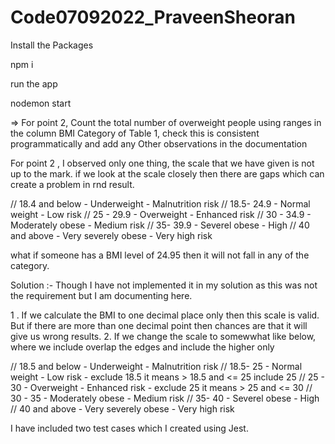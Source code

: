 # Code07092022_PraveenSheoran
Install the Packages

npm i

run the app

nodemon start

=> For point 2, Count the total number of overweight people using ranges in the column BMI Category of Table 1, check this is consistent programmatically and add any Other observations in the documentation 


For point 2 , I observed only one thing, the scale that we have given is not up to the mark. if we look at the scale closely then there are gaps which can create a problem in rnd result.

// 18.4 and below - Underweight - Malnutrition risk
// 18.5- 24.9 - Normal weight - Low risk
// 25 - 29.9 - Overweight - Enhanced risk
// 30 - 34.9 - Moderately obese - Medium risk
// 35- 39.9 - Severel obese - High
// 40 and above - Very severely obese - Very high risk


what if someone has a BMI level of 24.95 then it will not fall in any of the category.

Solution :- Though I have not implemented it in my solution as this was not the requirement but I am documenting here.

1 . If we calculate the BMI to one decimal place only then this scale is valid. But if there are more than one decimal point then chances are that it will give us wrong results. 
2.  If we change the scale to somewwhat like below, where we include overlap the edges and include the higher only

// 18.5 and below - Underweight - Malnutrition risk
// 18.5- 25 - Normal weight - Low risk  - exclude 18.5 it means > 18.5 and <= 25 include 25
// 25 - 30 - Overweight - Enhanced risk - exclude 25 it means > 25 and <= 30
// 30 - 35 - Moderately obese - Medium risk
// 35- 40 - Severel obese - High
// 40 and above - Very severely obese - Very high risk


I have included two test cases which I created using Jest.
